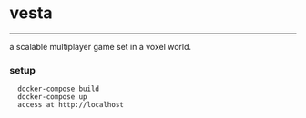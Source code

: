 # vesta 
---------
a scalable multiplayer game set in a voxel world.

### setup 
```
  docker-compose build
  docker-compose up
  access at http://localhost
```
